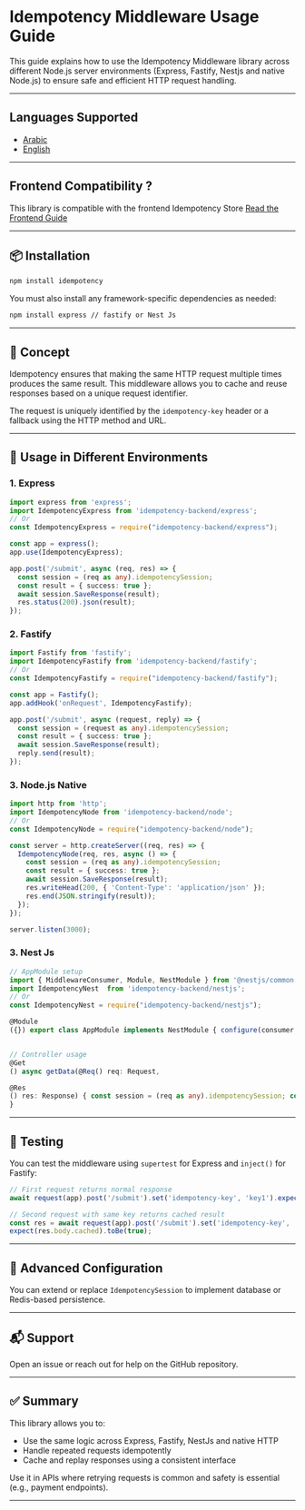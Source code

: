 # Idempotency Middleware Usage Guide

This guide explains how to use the Idempotency Middleware library across different Node.js server environments (Express, Fastify, Nestjs and native Node.js) to ensure safe and efficient HTTP request handling.

---

## Languages Supported

* [Arabic](https://github.com/FutureSolutionDev/idempotency-backend/tree/main/docs/ar.md)
* [English](https://github.com/FutureSolutionDev/idempotency-backend/tree/main/docs/en.md)

---

## Frontend Compatibility ?

This library is compatible with the frontend Idempotency Store
[Read the Frontend Guide](https://github.com/FutureSolutionDev/idempotency-client)

---

## 📦 Installation

```bash
npm install idempotency

```

You must also install any framework-specific dependencies as needed:

```bash
npm install express // fastify or Nest Js
```

---

## 🧠 Concept

Idempotency ensures that making the same HTTP request multiple times produces the same result. This middleware allows you to cache and reuse responses based on a unique request identifier.

The request is uniquely identified by the `idempotency-key` header or a fallback using the HTTP method and URL.

---

## 🚀 Usage in Different Environments

### 1. Express

```ts
import express from 'express';
import IdempotencyExpress from 'idempotency-backend/express';
// Or 
const IdempotencyExpress = require("idempotency-backend/express");

const app = express();
app.use(IdempotencyExpress);

app.post('/submit', async (req, res) => {
  const session = (req as any).idempotencySession;
  const result = { success: true };
  await session.SaveResponse(result);
  res.status(200).json(result);
});
```

### 2. Fastify

```ts
import Fastify from 'fastify';
import IdempotencyFastify from 'idempotency-backend/fastify';
// Or
const IdempotencyFastify = require("idempotency-backend/fastify");

const app = Fastify();
app.addHook('onRequest', IdempotencyFastify);

app.post('/submit', async (request, reply) => {
  const session = (request as any).idempotencySession;
  const result = { success: true };
  await session.SaveResponse(result);
  reply.send(result);
});
```

### 3. Node.js Native

```ts
import http from 'http';
import IdempotencyNode from 'idempotency-backend/node';
// Or
const IdempotencyNode = require("idempotency-backend/node");

const server = http.createServer((req, res) => {
  IdempotencyNode(req, res, async () => {
    const session = (req as any).idempotencySession;
    const result = { success: true };
    await session.SaveResponse(result);
    res.writeHead(200, { 'Content-Type': 'application/json' });
    res.end(JSON.stringify(result));
  });
});

server.listen(3000);
```

### 3. Nest Js

```ts
// AppModule setup
import { MiddlewareConsumer, Module, NestModule } from '@nestjs/common';
import IdempotencyNest  from 'idempotency-backend/nestjs';
// Or 
const IdempotencyNest = require("idempotency-backend/nestjs");

@Module
({}) export class AppModule implements NestModule { configure(consumer: MiddlewareConsumer) { consumer.apply(IdempotencyNest).forRoutes('*'); } }


// Controller usage
@Get
() async getData(@Req() req: Request,

@Res
() res: Response) { const session = (req as any).idempotencySession; const result = {ok: true, anotherData : false }; await session.SaveResponse(result); res.json(result); 
}

```

---

## 🧪 Testing

You can test the middleware using `supertest` for Express and `inject()` for Fastify:

```ts
// First request returns normal response
await request(app).post('/submit').set('idempotency-key', 'key1').expect(200);

// Second request with same key returns cached result
const res = await request(app).post('/submit').set('idempotency-key', 'key1');
expect(res.body.cached).toBe(true);
```

---

## 📁 Advanced Configuration

You can extend or replace `IdempotencySession` to implement database or Redis-based persistence.

---

## 📬 Support

Open an issue or reach out for help on the GitHub repository.

---

## ✅ Summary

This library allows you to:

* Use the same logic across Express, Fastify, NestJs and native HTTP
* Handle repeated requests idempotently
* Cache and replay responses using a consistent interface

Use it in APIs where retrying requests is common and safety is essential (e.g., payment endpoints).

---
